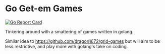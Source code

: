 # Go Get-em Games

[![Go Report Card](https://goreportcard.com/badge/dragon1672/go-get-games)](https://goreportcard.com/report/dragon1672/go-get-games)

Tinkering around with a smattering of games written in golang.

Similar idea to https://github.com/dragon1672/grid-games but will aim to be less restrictive,
and play more with golang's take on coding.